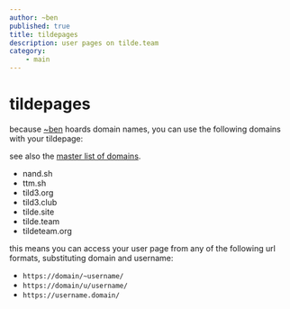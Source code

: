 ```yaml
---
author: ~ben
published: true
title: tildepages
description: user pages on tilde.team
category: 
    - main
---
```


# tildepages


because [~ben](https://tilde.team/~ben/) hoards domain names, you can use the following domains with your tildepage:

see also the [master list of domains](?page=domains).

* nand.sh
* ttm.sh
* tild3.org
* tild3.club
* tilde.site
* tilde.team
* tildeteam.org

this means you can access your user page from any of the following url formats, substituting domain and username:

* `https://domain/~username/`
* `https://domain/u/username/`
* `https://username.domain/`

